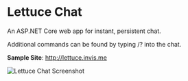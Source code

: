# Lettuce Chat
An ASP.NET Core web app for instant, persistent chat.

Additional commands can be found by typing /? into the chat.

**Sample Site**: http://lettuce.invis.me

![Lettuce Chat Screenshot](http://invis.me/Images/Screenshots/LettuceChat2.png)
